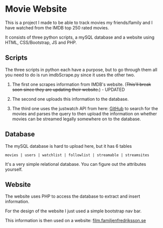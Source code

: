 # Movie Website

This is a project I made to be able to track movies my friends/family and I have watched from the IMDB top 250 rated movies. 

It consists of three python scripts, a mySQL database and a website using HTML, CSS/Bootstrap, JS and PHP. 

## Scripts

The three scripts in python each have a purpose, but to go through them all you need to do is run imdbScrape.py since it uses the other two.

  1. The first one scrapes information from IMDB's website. (~~This'll break soon since they are updating their website.~~)  - UPDATED
    
  2. The second one uploads this information to the database.
    
  3. The third one uses the justwatch API from here: [GitHub](https://github.com/dawoudt/JustWatchAPI) to search for the movies and parses the query to then upload the information on whether movies can be streamed legally somewhere on to the database. 

## Database

The mySQL database is hard to upload here, but it has 6 tables

    movies | users | watchlist | followlist | streamable | streamsites

It's a very simple relational database. You can figure out the attributes yourself. 

## Website

The website uses PHP to access the database to extract and insert information. 

For the design of the website I just used a simple bootstrap nav bar. 

This information is then used on a website: [film.familjenfredriksson.se](https://film.familjenfredriksson.se)
